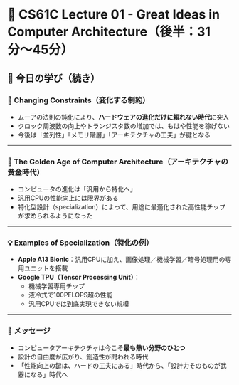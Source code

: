 # 📘 CS61C Lecture 01 - Great Ideas in Computer Architecture（後半：31分〜45分）

## 🧠 今日の学び（続き）

### 🔄 Changing Constraints（変化する制約）

- ムーアの法則の鈍化により、**ハードウェアの進化だけに頼れない時代**に突入
- クロック周波数の向上やトランジスタ数の増加では、もはや性能を稼げない
- 今後は「並列性」「メモリ階層」「アーキテクチャの工夫」が鍵となる

---

### 🧱 The Golden Age of Computer Architecture（アーキテクチャの黄金時代）

- コンピュータの進化は「汎用から特化へ」
- 汎用CPUの性能向上には限界がある
- 特化型設計（specialization）によって、用途に最適化された高性能チップが求められるようになった

---

### 💡 Examples of Specialization（特化の例）

- **Apple A13 Bionic**：汎用CPUに加え、画像処理／機械学習／暗号処理用の専用ユニットを搭載
- **Google TPU（Tensor Processing Unit）**：
  - 機械学習専用チップ
  - 液冷式で100PFLOPS超の性能
  - 汎用CPUでは到底実現できない規模

---

### 🧭 メッセージ

- コンピュータアーキテクチャは今こそ**最も熱い分野のひとつ**
- 設計の自由度が広がり、創造性が問われる時代
- 「性能向上の鍵は、ハードの工夫にある」時代から、「設計力そのものが武器になる」時代へ

